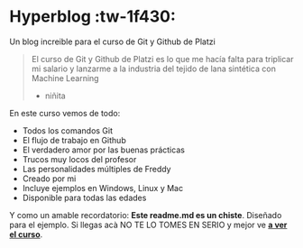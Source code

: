 # Hyperblog :tw-1f430: 
Un blog increible para el curso de Git y Github de Platzi

> El curso de Git y Github de Platzi es lo que me hacía falta para triplicar mi salario y lanzarme a la industria del tejido de lana sintética con Machine Learning
> - niñita

En este curso vemos de todo:
* Todos los comandos Git
* El flujo de trabajo en Github
* El verdadero amor por las buenas prácticas
* Trucos muy locos del profesor
* Las personalidades múltiples de Freddy
* Creado por mi <JavrezT>
* Incluye ejemplos en Windows, Linux y Mac
* Disponible para todas las edades

Y como un amable recordatorio: **Este readme.md es un chiste**. Diseñado para el ejemplo. Si llegas acà NO TE LO TOMES EN SERIO y mejor ve [**a ver el curso**](http://platzi.com/git "a ver el curso").